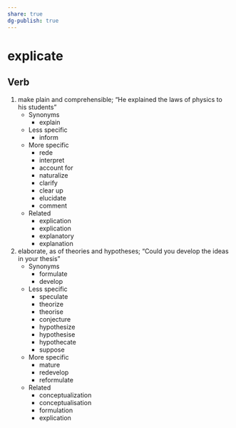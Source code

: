 ```yaml
---
share: true
dg-publish: true
---
```

# explicate


## Verb

1. make plain and comprehensible; “He explained the laws of physics to his students”
	- Synonyms
		- explain
	- Less specific
		- inform
	- More specific
		- rede
		- interpret
		- account for
		- naturalize
		- clarify
		- clear up
		- elucidate
		- comment
	- Related
		- explication
		- explication
		- explanatory
		- explanation
2. elaborate, as of theories and hypotheses; “Could you develop the ideas in your thesis”
	- Synonyms
		- formulate
		- develop
	- Less specific
		- speculate
		- theorize
		- theorise
		- conjecture
		- hypothesize
		- hypothesise
		- hypothecate
		- suppose
	- More specific
		- mature
		- redevelop
		- reformulate
	- Related
		- conceptualization
		- conceptualisation
		- formulation
		- explication

